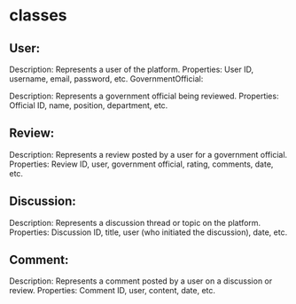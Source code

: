 # classes
## User:

Description: Represents a user of the platform.
Properties: User ID, username, email, password, etc.
GovernmentOfficial:

Description: Represents a government official being reviewed.
Properties: Official ID, name, position, department, etc.

## Review:

Description: Represents a review posted by a user for a government official.
Properties: Review ID, user, government official, rating, comments, date, etc.

## Discussion:

Description: Represents a discussion thread or topic on the platform.
Properties: Discussion ID, title, user (who initiated the discussion), date, etc.

## Comment:

Description: Represents a comment posted by a user on a discussion or review.
Properties: Comment ID, user, content, date, etc.
